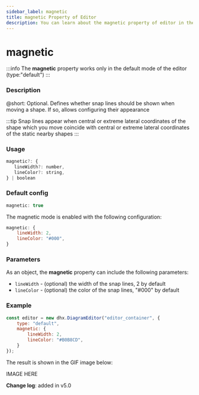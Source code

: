 ```yaml
---
sidebar_label: magnetic
title: magnetic Property of Editor
description: You can learn about the magnetic property of editor in the documentation of the DHTMLX JavaScript Diagram library. Browse developer guides and API reference, try out code examples and live demos, and download a free 30-day evaluation version of DHTMLX Diagram.
---
```


# magnetic

:::info
The **magnetic** property works only in the default mode of the editor (type:"default")
:::

### Description

@short: Optional. Defines whether snap lines should be shown when moving a shape. If so, allows configuring their appearance


:::tip
Snap lines appear when central or extreme lateral coordinates of the shape which you move coincide with central or extreme lateral coordinates of the static nearby shapes
:::

### Usage

~~~js
magnetic?: {
   lineWidth?: number,
   lineColor?: string,
} | boolean
~~~

### Default config

~~~js
magnetic: true 
~~~

The magnetic mode is enabled with the following configuration: 

~~~js
magnetic: {
    lineWidth: 2,
    lineColor: "#000",
}
~~~

### Parameters

As an object, the **magnetic** property can include the following parameters:

- `lineWidth` - (optional) the width of the snap lines, 2 by default 
- `lineColor` - (optional) the color of the snap lines, "#000" by default

### Example

~~~js
const editor = new dhx.DiagramEditor("editor_container", {
    type: "default",
    magnetic: {
        lineWidth: 2,
        lineColor: "#B0B8CD",
    }
});
~~~

The result is shown in the GIF image below:

IMAGE HERE

**Change log**: added in v5.0